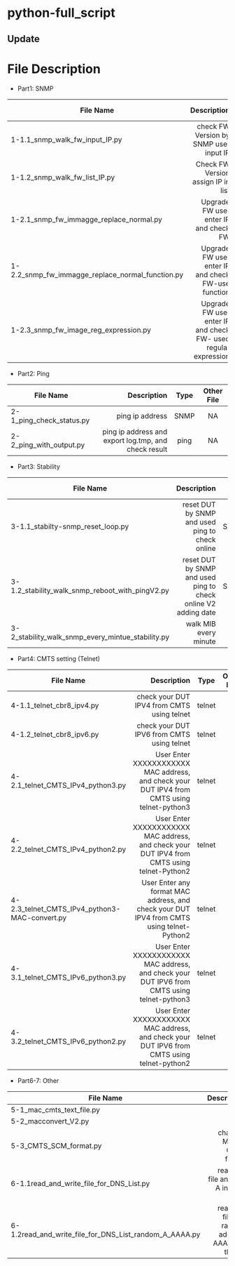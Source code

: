 # python-full_script
## Update

# File Description 

+ Part1: SNMP

| File Name      | Description   |  Type  |  Other File  |
| --------   | -----:  | :----:  | :----:  |
|  1-1.1_snmp_walk_fw_input_IP.py    |check FW Version by SNMP user input IP  | SNMP |NA     |
| 1-1.2_snmp_walk_fw_list_IP.py       |Check FW Version assign IP in list | SNMP |NA     |
| 1-2.1_snmp_fw_immagge_replace_normal.py |Upgrade FW  user enter IP and check FW | SNMP |NA     |
| 1-2.2_snmp_fw_immagge_replace_normal_function.py| Upgrade FW  user enter IP and check FW-use function| SNMP |NA     |
| 1-2.3_snmp_fw_image_reg_expression.py  |Upgrade FW  user enter IP and check FW- used regular expression| SNMP |NA     |


+ Part2: Ping

| File Name      | Description   |  Type  | Other File  |
| --------   | -----:  | :----:  |:----:  |
|  2-1_ping_check_status.py    | ping ip address  | SNMP |NA     |
|  2-2_ping_with_output.py       |  ping ip address and export log.tmp, and check result   | ping |NA     |

+ Part3: Stability
 
| File Name      | Description   |  Type  | Other File  |
| --------   | -----:  | :----:  |:----:  |
| 3-1.1_stabilty-snmp_reset_loop.py |reset DUT by SNMP and used ping to check online |SNMP/PING | NA     |
| 3-1.2_stability_walk_snmp_reboot_with_pingV2.py |reset DUT by SNMP and used ping to check online V2 adding date |SNMP/PING | NA     | 
| 3-2_stability_walk_snmp_every_mintue_stability.py | walk MIB every minute |SNMP | NA     |

+ Part4: CMTS setting (Telnet)
 
| File Name      | Description   |  Type  | Other File  |
| --------   | -----:  | :----:  |:----:  |
|4-1.1_telnet_cbr8_ipv4.py|check your DUT IPV4 from CMTS using telnet |telnet|NA     |
|4-1.2_telnet_cbr8_ipv6.py|check your DUT IPV6 from CMTS using telnet|telnet|NA     |
|4-2.1_telnet_CMTS_IPv4_python3.py|User Enter XXXXXXXXXXXX MAC address, and check your DUT IPV4 from CMTS using telnet-python3|telnet|NA     |
|4-2.2_telnet_CMTS_IPv4_python2.py |User Enter XXXXXXXXXXXX MAC address, and check your DUT IPV4 from CMTS using telnet-Python2|telnet|NA     |
|4-2.3_telnet_CMTS_IPv4_python3-MAC-convert.py|User Enter any format MAC address, and check your DUT IPV4 from CMTS using telnet-Python2|telnet|NA     |
|4-3.1_telnet_CMTS_IPv6_python3.py|User Enter XXXXXXXXXXXX MAC address, and check your DUT IPV6 from CMTS using telnet-python3|telnet|NA     |
|4-3.2_telnet_CMTS_IPv6_python2.py|User Enter XXXXXXXXXXXX MAC address, and check your DUT IPV6 from CMTS using telnet-python2|telnet|NA     |

+ Part6-7: Other
 
| File Name      | Description   |  Type  | Other File  |
| --------   | -----:  | :----:  |:----:  |
|5-1_mac_cmts_text_file.py|||
|5-2_macconvert_V2.py|||
|5-3_CMTS_SCM_format.py | changed MAC to CMTS format  | read file |mac_cmts.txt     |NA|
|6-1.1read_and_write_file_for_DNS_List.py|read text file and add A into the file|read file|data.txt|
|6-1.2read_and_write_file_for_DNS_List_random_A_AAAA.py|read text file and random add  A or AAAA into the file|read file/random A or AAAA type|data.txt|
